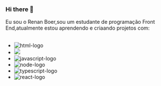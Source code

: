 ### Hi there 📝

Eu sou o Renan Boer,sou um estudante de programação Front End,atualmente estou aprendendo e criaando projetos com:
<br>
<br>
* <img src="https://img.shields.io/badge/HTML5-E34F26?style=for-the-badge&logo=html5&logoColor=white" alt="html-logo"/>
*  <img src="https://img.shields.io/badge/CSS3-1572B6?style=for-the-badge&logo=css3&logoColor=white alt=CSS-logo"/>
* <img src="https://img.shields.io/badge/JavaScript-F7DF1E?style=for-the-badge&logo=javascript&logoColor=black" alt="javascript-logo"/>
* <img src="https://img.shields.io/badge/Node.js-43853D?style=for-the-badge&logo=node.js&logoColor=white" alt="node-logo"/>
* <img src="https://img.shields.io/badge/TypeScript-007ACC?style=for-the-badge&logo=typescript&logoColor=white" alt="typescript-logo"/>
* <img src="https://img.shields.io/badge/React-20232A?style=for-the-badge&logo=react&logoColor=61DAFB" alt="react-logo"/>
